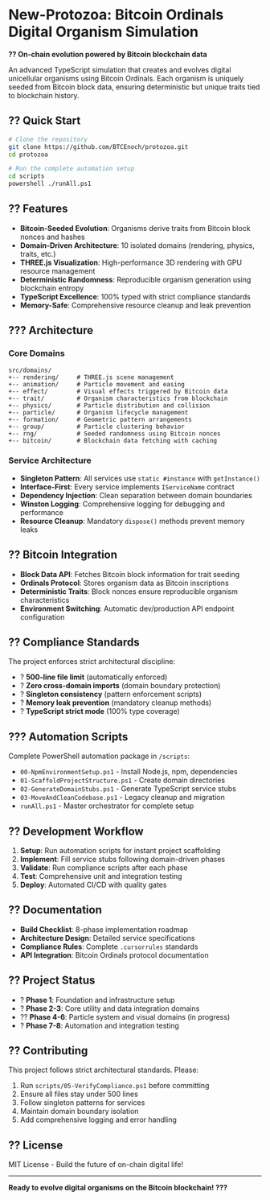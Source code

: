 # New-Protozoa: Bitcoin Ordinals Digital Organism Simulation

**?? On-chain evolution powered by Bitcoin blockchain data**

An advanced TypeScript simulation that creates and evolves digital unicellular organisms using Bitcoin Ordinals. Each organism is uniquely seeded from Bitcoin block data, ensuring deterministic but unique traits tied to blockchain history.

## ?? Quick Start

```bash
# Clone the repository
git clone https://github.com/BTCEnoch/protozoa.git
cd protozoa

# Run the complete automation setup
cd scripts
powershell ./runAll.ps1
```

## ?? Features

- **Bitcoin-Seeded Evolution**: Organisms derive traits from Bitcoin block nonces and hashes
- **Domain-Driven Architecture**: 10 isolated domains (rendering, physics, traits, etc.)
- **THREE.js Visualization**: High-performance 3D rendering with GPU resource management
- **Deterministic Randomness**: Reproducible organism generation using blockchain entropy
- **TypeScript Excellence**: 100% typed with strict compliance standards
- **Memory-Safe**: Comprehensive resource cleanup and leak prevention

## ??? Architecture

### Core Domains
```
src/domains/
+-- rendering/     # THREE.js scene management
+-- animation/     # Particle movement and easing
+-- effect/        # Visual effects triggered by Bitcoin data
+-- trait/         # Organism characteristics from blockchain
+-- physics/       # Particle distribution and collision
+-- particle/      # Organism lifecycle management
+-- formation/     # Geometric pattern arrangements
+-- group/         # Particle clustering behavior
+-- rng/           # Seeded randomness using Bitcoin nonces
+-- bitcoin/       # Blockchain data fetching with caching
```

### Service Architecture
- **Singleton Pattern**: All services use `static #instance` with `getInstance()`
- **Interface-First**: Every service implements `IServiceName` contract
- **Dependency Injection**: Clean separation between domain boundaries
- **Winston Logging**: Comprehensive logging for debugging and performance
- **Resource Cleanup**: Mandatory `dispose()` methods prevent memory leaks

## ?? Bitcoin Integration

- **Block Data API**: Fetches Bitcoin block information for trait seeding
- **Ordinals Protocol**: Stores organism data as Bitcoin inscriptions
- **Deterministic Traits**: Block nonces ensure reproducible organism characteristics
- **Environment Switching**: Automatic dev/production API endpoint configuration

## ?? Compliance Standards

The project enforces strict architectural discipline:

- ? **500-line file limit** (automatically enforced)
- ? **Zero cross-domain imports** (domain boundary protection)
- ? **Singleton consistency** (pattern enforcement scripts)
- ? **Memory leak prevention** (mandatory cleanup methods)
- ? **TypeScript strict mode** (100% type coverage)

## ??? Automation Scripts

Complete PowerShell automation package in `/scripts`:

- `00-NpmEnvironmentSetup.ps1` - Install Node.js, npm, dependencies
- `01-ScaffoldProjectStructure.ps1` - Create domain directories
- `02-GenerateDomainStubs.ps1` - Generate TypeScript service stubs
- `03-MoveAndCleanCodebase.ps1` - Legacy cleanup and migration
- `runAll.ps1` - Master orchestrator for complete setup

## ?? Development Workflow

1. **Setup**: Run automation scripts for instant project scaffolding
2. **Implement**: Fill service stubs following domain-driven phases
3. **Validate**: Run compliance scripts after each phase
4. **Test**: Comprehensive unit and integration testing
5. **Deploy**: Automated CI/CD with quality gates

## ?? Documentation

- **Build Checklist**: 8-phase implementation roadmap
- **Architecture Design**: Detailed service specifications
- **Compliance Rules**: Complete `.cursorrules` standards
- **API Integration**: Bitcoin Ordinals protocol documentation

## ?? Project Status

- ? **Phase 1**: Foundation and infrastructure setup
- ? **Phase 2-3**: Core utility and data integration domains
- ?? **Phase 4-6**: Particle system and visual domains (in progress)
- ? **Phase 7-8**: Automation and integration testing

## ?? Contributing

This project follows strict architectural standards. Please:

1. Run `scripts/05-VerifyCompliance.ps1` before committing
2. Ensure all files stay under 500 lines
3. Follow singleton patterns for services
4. Maintain domain boundary isolation
5. Add comprehensive logging and error handling

## ?? License

MIT License - Build the future of on-chain digital life!

---

**Ready to evolve digital organisms on the Bitcoin blockchain! ???**

